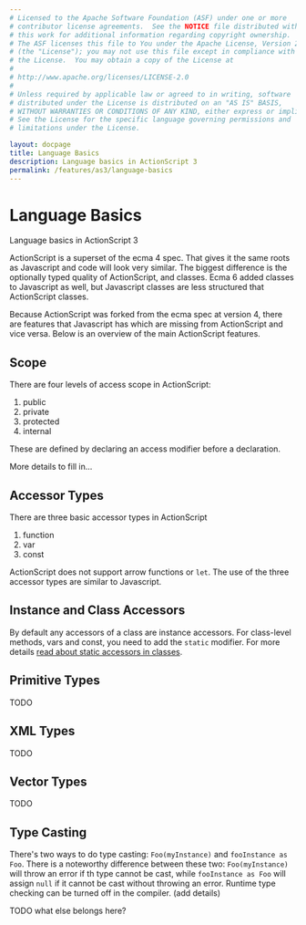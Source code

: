 ```yaml
---
# Licensed to the Apache Software Foundation (ASF) under one or more
# contributor license agreements.  See the NOTICE file distributed with
# this work for additional information regarding copyright ownership.
# The ASF licenses this file to You under the Apache License, Version 2.0
# (the "License"); you may not use this file except in compliance with
# the License.  You may obtain a copy of the License at
# 
# http://www.apache.org/licenses/LICENSE-2.0
# 
# Unless required by applicable law or agreed to in writing, software
# distributed under the License is distributed on an "AS IS" BASIS,
# WITHOUT WARRANTIES OR CONDITIONS OF ANY KIND, either express or implied.
# See the License for the specific language governing permissions and
# limitations under the License.

layout: docpage
title: Language Basics
description: Language basics in ActionScript 3
permalink: /features/as3/language-basics
---
```


# Language Basics

Language basics in ActionScript 3

ActionScript is a superset of the ecma 4 spec. That gives it the same roots as Javascript and code will look very similar. The biggest difference is the optionally typed quality of ActionScript, and classes. Ecma 6 added classes to Javascript as well, but Javascript classes are less structured that ActionScript classes.

Because ActionScript was forked from the ecma spec at version 4, there are features that Javascript has which are missing from ActionScript and vice versa. Below is an overview of the main ActionScript features.
## Scope

There are four levels of access scope in ActionScript:
1. public
2. private
3. protected
4. internal

These are defined by declaring an access modifier before a declaration.

More details to fill in...

## Accessor Types
There are three basic accessor types in ActionScript
1. function
2. var
3. const

ActionScript does not support arrow functions or `let`. The use of the three accessor types are similar to Javascript.

## Instance and Class Accessors
By default any accessors of a class are instance accessors. For class-level methods, vars and const, you need to add the `static` modifier. For more details [read about static accessors in classes](features/as3/classes-and-functions#static-accessors).

## Primitive Types
TODO

## XML Types
TODO

## Vector Types
TODO

## Type Casting
There's two ways to do type casting: `Foo(myInstance)` and `fooInstance as Foo`. There is a noteworthy difference between these two: `Foo(myInstance)` will throw an error if th type cannot be cast, while `fooInstance as Foo` will assign `null` if it cannot be cast without throwing an error. Runtime type checking can be turned off in the compiler. (add details)

TODO what else belongs here?